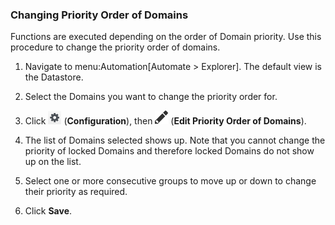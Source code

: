 ### Changing Priority Order of Domains

Functions are executed depending on the order of Domain priority. Use
this procedure to change the priority order of domains.

1.  Navigate to menu:Automation\[Automate \> Explorer\]. The default
    view is the Datastore.

2.  Select the Domains you want to change the priority order for.

3.  Click ![image](/images/1847.png) (**Configuration**), then
    ![image](/images/1851.png) (**Edit Priority Order of Domains**).

4.  The list of Domains selected shows up. Note that you cannot change
    the priority of locked Domains and therefore locked Domains do not
    show up on the list.

5.  Select one or more consecutive groups to move up or down to change
    their priority as required.

6.  Click **Save**.
